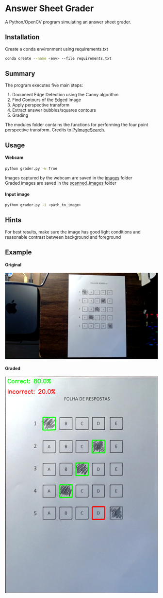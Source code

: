 # Answer Sheet Grader

A Python/OpenCV program simulating an answer sheet grader.

## Installation
Create a conda environment using requirements.txt
```bash
conda create --name <env> --file requirements.txt
```

## Summary
The program executes five main steps:

1. Document Edge Detection using the Canny algorithm
2. Find Contours of the Edged Image
3. Apply perspective transform
4. Extract answer bubbles/squares contours
5. Grading


The modules folder contains the functions for performing
the four point perspective transform. Credits to [PyImageSearch](https://pyimagesearch.com).

## Usage

#### Webcam
```bash
python grader.py -w True 
```
Images captured by the webcam are saved in the [images](./images) folder \
Graded images are saved in the [scanned_images](./scanned_images) folder

#### Input image
```bash
python grader.py -i <path_to_image> 
```

## Hints
For best results, make sure the image has good light conditions and
reasonable contrast between background and foreground


## Example
#### Original
![Sample Image](./images/my_shot_1.png)

#### Graded
![Scanned](./graded/my_shot_1_graded.png)


